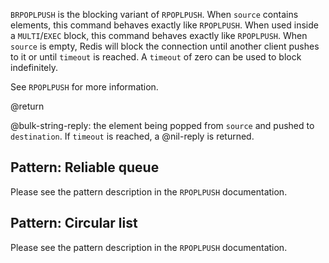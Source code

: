 `BRPOPLPUSH` is the blocking variant of `RPOPLPUSH`. When `source` contains
elements, this command behaves exactly like `RPOPLPUSH`. When used inside a
`MULTI`/`EXEC` block, this command behaves exactly like `RPOPLPUSH`. When
`source` is empty, Redis will block the connection until another client pushes
to it or until `timeout` is reached. A `timeout` of zero can be used to block
indefinitely.

See `RPOPLPUSH` for more information.

@return

@bulk-string-reply: the element being popped from `source` and pushed to
`destination`. If `timeout` is reached, a @nil-reply is returned.

## Pattern: Reliable queue

Please see the pattern description in the `RPOPLPUSH` documentation.

## Pattern: Circular list

Please see the pattern description in the `RPOPLPUSH` documentation.
